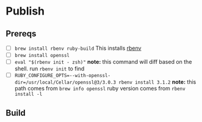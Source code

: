 # Publish
## Prereqs
- [ ] `brew install rbenv ruby-build`
     This installs [rbenv](https://github.com/rbenv/rbenv)
- [ ] `brew install openssl`
- [ ] `eval "$(rbenv init - zsh)"`
    **note:** this command will diff based on the shell. run `rbenv init` to find
 - [ ] `RUBY_CONFIGURE_OPTS=--with-openssl-dir=/usr/local/Cellar/openssl@3/3.0.3 rbenv install 3.1.2`
    **note:** this path comes from
    `brew info openssl`
    ruby version comes from
    `rbenv install -l`
## Build
